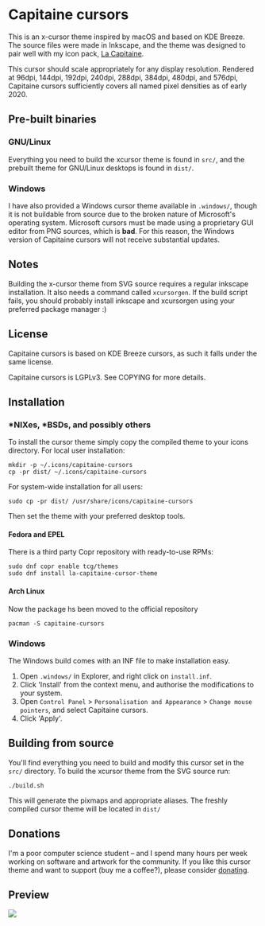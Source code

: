 # Capitaine cursors

This is an x-cursor theme inspired by macOS and based on KDE Breeze.
The source files were made in Inkscape, and the theme was designed to
pair well with my icon pack,
[La Capitaine](https://github.com/keeferrourke/la-capitaine-icon-theme).

This cursor should scale appropriately for any display resolution.
Rendered at 96dpi, 144dpi, 192dpi, 240dpi, 288dpi, 384dpi, 480dpi, and
576dpi, Capitaine cursors sufficiently covers all named pixel densities 
as of early 2020.

## Pre-built binaries

### GNU/Linux

Everything you need to build the xcursor theme is found in `src/`, and
the prebuilt theme for GNU/Linux desktops is found in `dist/`.

### Windows

I have also provided a Windows cursor theme available in `.windows/`,
though it is not buildable from source due to the broken nature of
Microsoft's operating system. Microsoft cursors must be made using a
proprietary GUI editor from PNG sources, which is **bad**. For this
reason, the Windows version of Capitaine cursors will not receive
substantial updates.

## Notes

Building the x-cursor theme from SVG source requires a regular inkscape
installation. It also needs a command called `xcursorgen`. If the build
script fails, you should probably install inkscape and xcursorgen using
your preferred package manager :)

## License

Capitaine cursors is based on KDE Breeze cursors, as such it falls under
the same license.

Capitaine cursors is LGPLv3. See COPYING for more details.

## Installation

### \*NIXes, \*BSDs, and possibly others

To install the cursor theme simply copy the compiled theme to your icons
directory. For local user installation:

```
mkdir -p ~/.icons/capitaine-cursors
cp -pr dist/ ~/.icons/capitaine-cursors
```

For system-wide installation for all users:

```
sudo cp -pr dist/ /usr/share/icons/capitaine-cursors
```

Then set the theme with your preferred desktop tools.

#### Fedora and EPEL

There is a third party Copr repository with ready-to-use RPMs:

```
sudo dnf copr enable tcg/themes
sudo dnf install la-capitaine-cursor-theme
```

#### Arch Linux

Now the package hs been moved to the official repository

```
pacman -S capitaine-cursors
```

### Windows

The Windows build comes with an INF file to make installation easy.
 1. Open `.windows/` in Explorer, and right click on `install.inf`.
 2. Click 'Install' from the context menu, and authorise the
    modifications to your system.
 3. Open `Control Panel` > `Personalisation and Appearance` >
    `Change mouse pointers`, and select Capitaine cursors.
 4. Click 'Apply'.

## Building from source

You'll find everything you need to build and modify this cursor set in
the `src/` directory. To build the xcursor theme from the SVG source
run:

```
./build.sh
```

This will generate the pixmaps and appropriate aliases.
The freshly compiled cursor theme will be located in `dist/`

## Donations
I'm a poor computer science student &ndash; and I spend many hours per
week working on software and artwork for the community. If you like this
cursor theme and want to support (buy me a coffee?), please consider
[donating](https://paypal.me/keeferrourke).

## Preview
![](preview.png)
